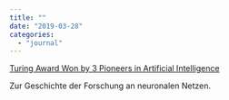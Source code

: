 ```yaml
---
title: ""
date: "2019-03-28"
categories: 
  - "journal"
---
```


[Turing Award Won by 3 Pioneers in Artificial Intelligence](https://www.nytimes.com/2019/03/27/technology/turing-award-ai.html "Turing Award Won by 3 Pioneers in Artificial Intelligence - The New York Times")

Zur Geschichte der Forschung an neuronalen Netzen.
